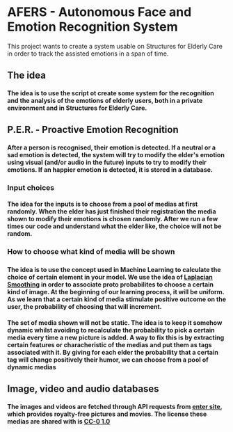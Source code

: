 # AFERS - Autonomous Face and Emotion Recognition System

This project wants to create a system usable on Structures for Elderly Care in order to track the assisted emotions in a span of time.

<h2> The idea </h2>

#### The idea is to use the script ot create some system for the recognition and the analysis of the emotions of elderly users, both in a private environment and in Structures for Elderly Care.

<h2> P.E.R. - Proactive Emotion Recognition </h2>

#### After a person is recognised, their emotion is detected. If a neutral or a sad emotion is detected, the system will try to modify the elder's emotion using visual (and/or audio in the future) inputs to try to modify their emotions. If an happier emotion is detected, it is stored in a database.

<h3> Input choices</h3>

#### The idea for the inputs is to choose from a pool of medias at first randomly. When the elder has just finished their registration the media shown to modify their emotions is chosen randomly. After we run a few times our code and understand what the elder like, the choice will not be random.

<h3> How to choose what kind of media will be shown <h3>

#### The idea is to use the concept used in Machine Learning to calculate the choice of certain element in your model. We use the idea of [Laplacian Smoothing](https://en.wikipedia.org/wiki/Additive_smoothing) in order to associate proto probabilites to choose a certain kind of image. At the beginning of our learning process, it will be uniform. As we learn that a certain kind of media stimulate positive outcome on the user, the probability of choosing that will increment.

#### The set of media shown will not be static. The idea is to keep it somehow dynamic whilst avoiding to recalculate the probability to pick a certain media every time a new picture is added. A way to fix this is by extracting certain features or characheristic of the medias and put them as tags associated with it. By giving for each elder the probability that a certain tag will change positively their humor, we can choose from a pool of dynamic medias</p>


<h2>Image, video and audio databases</h2>

#### The images and videos are fetched through API requests from [enter site](enter_site), which provides royalty-free pictures and movies. The license these medias are shared with is [CC-0 1.0](https://creativecommons.org/publicdomain/zero/1.0/)